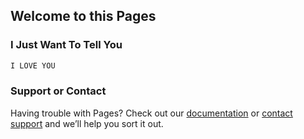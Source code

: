 ## Welcome to this Pages


### I Just Want To Tell You 



```markdown
I LOVE YOU
```
### Support or Contact

Having trouble with Pages? Check out our [documentation](https://help.github.com/categories/github-pages-basics/) or [contact support](https://github.com/contact) and we’ll help you sort it out.
